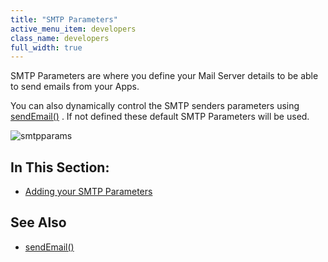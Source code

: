 ```yaml
---
title: "SMTP Parameters"
active_menu_item: developers
class_name: developers
full_width: true
---
```



SMTP Parameters are where you define your Mail Server details to be able to send emails from your Apps.

You can also dynamically control the SMTP senders parameters using [sendEmail()](/developers/documentation/scripting-apis/server-side-api/ssj-object/miscellaneous/sendemail2) . If not defined these default SMTP Parameters will be used.

![smtpparams](/img/docs/smtpparams.zoom65.png)

## In This Section:

 - [Adding your SMTP Parameters](/developers/documentation/product-guide/the-console/console-tabs/more/account-variables/smtp-parameters/adding-your-smtp-parameters)

## See Also

 - [sendEmail()](/developers/documentation/scripting-apis/server-side-api/ssj-object/miscellaneous/sendemail2)

